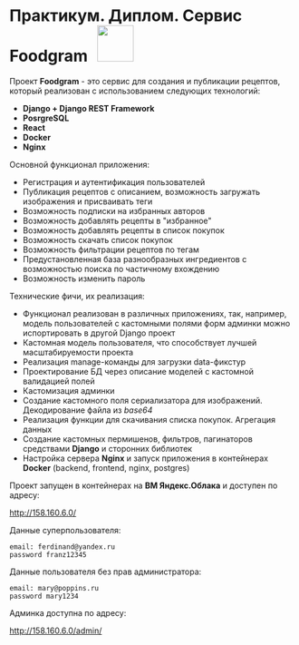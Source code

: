 # Практикум. Диплом. Сервис Foodgram <img style="margin-left: 10px;" src="https://admprogress.ru/upload/iblock/dcc/Kartinka-obshchepit.jpg" width=64>

Проект **Foodgram** - это сервис для создания и публикации рецептов, который реализован с использованием следующих технологий:
* **Django + Django REST Framework**
* **PosrgreSQL**
* **React**
* **Docker**
* **Nginx**

Основной функционал приложения:
* Регистрация и аутентификация пользователей
* Публикация рецептов с описанием, возможность загружать изображения и присваивать теги
* Возможность подписки на избранных авторов
* Возможность добавлять рецепты в "избранное"
* Возможность добавлять рецепты в список покупок
* Возможность скачать список покупок
* Возможность фильтрации рецептов по тегам
* Предустановленная база разнообразных ингредиентов с возможностью поиска по частичному вхождению
* Возможность изменить пароль

Технические фичи, их реализация:
* Функционал реализован в различных приложениях, так, например, модель пользователей с кастомными полями форм админки можно испортировать в другой Django проект
* Кастомная модель пользователя, что способствует лучшей масштабируемости проекта
* Реализация manage-команды для загрузки data-фикстур
* Проектирование БД через описание моделей с кастомной валидацией полей
* Кастомизация админки
* Создание кастомного поля сериализатора для изображений. Декодирование файла из *base64*
* Реализация функции для скачивания списка покупок. Агрегация данных
* Создание кастомных пермишенов, фильтров, пагинаторов средствами **Django** и сторонних библиотек
* Настройка сервера **Nginx** и запуск приложения в контейнерах **Docker** (backend, frontend, nginx, postgres)


Проект запущен в контейнерах на **ВМ Яндекс.Облака** и доступен по адресу:

http://158.160.6.0/

Данные суперпользователя:

    email: ferdinand@yandex.ru
    password franz12345
    
Данные пользователя без прав администратора:

    email: mary@poppins.ru
    password mary1234

Админка доступна по адресу:

http://158.160.6.0/admin/
